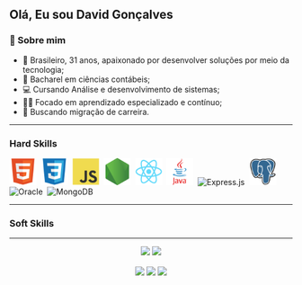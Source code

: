 ## Olá, Eu sou David Gonçalves

### 🔎 Sobre mim
- 🙂 Brasileiro, 31 anos, apaixonado por desenvolver soluções por meio da tecnologia;
- 📒 Bacharel em ciências contábeis; 
- 💻 Cursando Análise e desenvolvimento de sistemas;
- 👨‍💻 Focado em aprendizado especializado e contínuo;
- 🚀 Buscando migração de carreira.

---

### Hard Skills

  <img src="https://github.com/devicons/devicon/blob/master/icons/html5/html5-original.svg" title="HTML" alt="HTML5" width="48px" margin="10px">&nbsp;
  <img src="https://github.com/devicons/devicon/blob/master/icons/css3/css3-original.svg" title="CSS" alt="CSS" width="48px">&nbsp;
  <img src="https://github.com/devicons/devicon/blob/master/icons/javascript/javascript-original.svg" title="JavaScript" alt="JavaScript" width="48px">&nbsp;
  <img src="https://github.com/devicons/devicon/blob/master/icons/nodejs/nodejs-original.svg" title="Node.js" alt="Node.js" width="48px">&nbsp;
  <img src="https://github.com/devicons/devicon/blob/2c6a21d9f475741208d25c41da89dd308bb4fabb/icons/react/react-original.svg" title="React" alt="React" width="48px">&nbsp;
  <img src="https://github.com/devicons/devicon/blob/2c6a21d9f475741208d25c41da89dd308bb4fabb/icons/java/java-original-wordmark.svg" title="Java" alt="Java" width="48px">&nbsp;
  <img src="https://icongr.am/devicon/express-original-wordmark.svg?size=128&color=ffffff" title="Express.js" alt="Express.js" width="48px">&nbsp;
  <img src="https://github.com/devicons/devicon/blob/2c6a21d9f475741208d25c41da89dd308bb4fabb/icons/postgresql/postgresql-original.svg" title="Postgresql" alt="Postgresql" width="48px">&nbsp;
  <img src="https://icongr.am/devicon/oracle-original.svg?size=128" title="Oracle" alt="Oracle" width="48px">&nbsp;
  <img src="https://icongr.am/devicon/mongodb-original-wordmark.svg?size=128" title="MongoDB" alt="MongoDB" width="48px">&nbsp; 

---

### Soft Skills

---
<div align="center">
  <img height="180em" src="https://github-readme-stats.vercel.app/api?username=DavidGFonseca&theme=omni&show_icons=true">
  <img height="180em" src="https://github-readme-stats.vercel.app/api/top-langs/?username=DavidGFonseca&layout=compact&theme=omni">
</div>

<br />

<div align="center">
  <a href="mailto:david.gfonseca.92@gmail.com" target="_blank"><img src="https://img.shields.io/badge/Gmail-D14836?style=for-the-badge&logo=gmail&logoColor=white"></a>
  <a href="https://www.linkedin.com/in/david-gon%C3%A7alves-fonseca-7435331a1/" target="_blank"><img src="https://img.shields.io/badge/LinkedIn-0077B5?style=for-the-badge&logo=linkedin&logoColor=white"></a>
  <a href="https://wa.me/5565993322305" target="_blank"><img src="https://img.shields.io/badge/WhatsApp-25D366?style=for-the-badge&logo=whatsapp&logoColor=white"></a>
</div>
